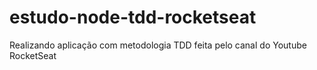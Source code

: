 # estudo-node-tdd-rocketseat
Realizando aplicação com metodologia TDD feita pelo canal do Youtube RocketSeat
